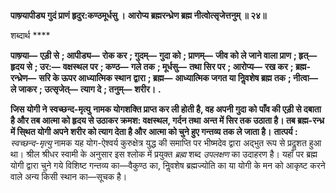 **पाष्ण्र्यापीड्य गुदं प्राणं हृदुर:कण्ठमूर्धसु ।** **आरोप्य ब्रह्मरन्ध्रेण ब्रह्म नीत्वोत्सृजेत्तनुम् ॥ २४॥** 

शब्दार्थ **** 

**पाष्ण्र्या—** **एड़ी से** **; आपीड्य—** **रोक कर** **; गुदम्—** **गुदा को** **; प्राणम्—** **जीव को ले जाने वाला प्राण** **; हृत्—** **हृदय से** **; उर:—** **वक्षस्थल पर** **; कण्ठ—** **गले तक** **; मूर्धसु—** **तथा सिर पर** **; आरोप्य—** **रख कर** **; ब्रह्म-रन्ध्रेण—** **सरि के ऊपर आध्यात्मिक स्थान** **द्वारा** **; ब्रह्म—** **आध्यात्मिक जगत या निॢवशेष ब्रह्म तक** **; नीत्वा—** **ले जाकर** **; उत्सृजेत्—** **त्याग दे** **; तनुम्—** **शरीर।** **.** 

**जिस योगी ने** **स्वच्छन्द-मृत्यु** **नामक योगशक्ति प्राप्त कर ली होती है, वह अपनी गुदा को** **पाँव की एड़ी से दबाता है और तब आत्मा को हृदय से उठाकर क्रमश: वक्षस्थल, गर्दन तथा** **अन्त में सिर तक उठाता है। तब ब्रह्म-रन्ध्र में सि्थत योगी अपने शरीर को त्याग देता है और** **आत्मा को चुने हुए गन्तव्य तक ले जाता है।** **तात्पर्य :** *स्वच्छन्द-मृत्यु* नामक यह योग-ऐश्वर्य कुरुक्षेत्र युद्ध की समाप्ति पर भीष्मदेव द्वारा अद्भुत रूप से प्रदॢशत हुआ था। श्रील श्रीधर स्वामी के अनुसार इस श्लोक में प्रयुक्त *ब्रह्म* शब्द *उपलक्षण* का उदाहरण है। यहाँ पर ब्रह्म योगी द्वारा चुने गये विशिष्ट गन्तव्य का—वैकुण्ठ का, निॢवशेष ब्रह्मज्योति का या योगी के मन को आकृष्ट करने वाले अन्य किसी स्थान का—सूचक है।  